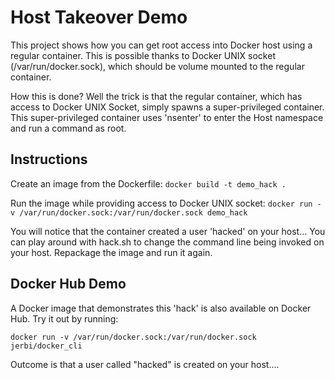 # Host Takeover Demo
This project shows how you can get root access into Docker host using a regular container. This is possible thanks to Docker UNIX socket (/var/run/docker.sock), which should be volume mounted to the regular container.

How this is done? Well the trick is that the regular container, which has access to Docker UNIX Socket, simply spawns a super-privileged container. This super-privileged container uses 'nsenter' to enter the Host namespace and run a command as root.

## Instructions
Create an image from the Dockerfile:
```docker build -t demo_hack .```

Run the image while providing access to Docker UNIX socket:
```docker run -v /var/run/docker.sock:/var/run/docker.sock demo_hack```

You will notice that the container created a user 'hacked' on your host...
You can play around with hack.sh to change the command line being invoked on your host.
Repackage the image and run it again.

## Docker Hub Demo 
A Docker image that demonstrates this 'hack' is also available on Docker Hub.
Try it out by running:

```docker run -v /var/run/docker.sock:/var/run/docker.sock jerbi/docker_cli```

Outcome is that a user called "hacked" is created on your host....


